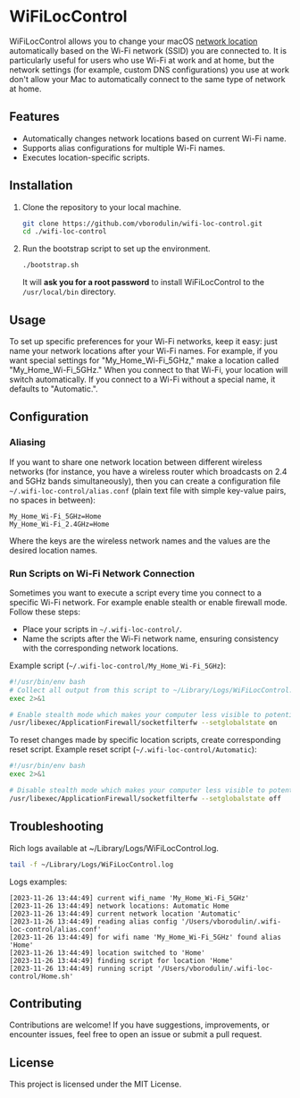 # WiFiLocControl

WiFiLocControl allows you to change your
macOS [network location](https://support.apple.com/en-us/105129) automatically based on the Wi-Fi
network (SSID) you are connected to. It is particularly useful for users who use Wi-Fi at work and
at home, but the network settings (for example, custom DNS configurations) you use at work don't
allow
your Mac to automatically connect to the same type of network
at home.

## Features

- Automatically changes network locations based on current Wi-Fi name.
- Supports alias configurations for multiple Wi-Fi names.
- Executes location-specific scripts.

## Installation

1. Clone the repository to your local machine.
    ```bash
    git clone https://github.com/vborodulin/wifi-loc-control.git
    cd ./wifi-loc-control
    ```

2. Run the bootstrap script to set up the environment.
    ```bash
    ./bootstrap.sh    
    ```
   It will **ask you for a root password** to install WiFiLocControl to the `/usr/local/bin`
   directory.

## Usage
To set up specific preferences for your Wi-Fi networks, keep it easy: just name your network locations after
your Wi-Fi names. For example, if you want special settings for "My_Home_Wi-Fi_5GHz," make a
location called "My_Home_Wi-Fi_5GHz." When you connect to that Wi-Fi, your location will switch
automatically. If you connect to a Wi-Fi without a special name, it defaults to "Automatic.".

## Configuration

### Aliasing

If you want to share one network location between different wireless networks (for instance, you
have a wireless router which broadcasts on 2.4 and 5GHz bands simultaneously), then you can create a
configuration file `~/.wifi-loc-control/alias.conf` (plain text file with simple key-value pairs, no
spaces in between):

```text
My_Home_Wi-Fi_5GHz=Home
My_Home_Wi-Fi_2.4GHz=Home
```

Where the keys are the wireless network names and the values are the desired location names.

### Run Scripts on Wi-Fi Network Connection

Sometimes you want to execute a script every time you connect to a specific Wi-Fi network. For
example enable stealth or enable firewall mode. Follow these
steps:

- Place your scripts in `~/.wifi-loc-control/`.
- Name the scripts after the Wi-Fi network name, ensuring consistency with the corresponding
  network locations.

Example script (`~/.wifi-loc-control/My_Home_Wi-Fi_5GHz`):

```bash
#!/usr/bin/env bash
# Collect all output from this script to ~/Library/Logs/WiFiLocControl.log
exec 2>&1

# Enable stealth mode which makes your computer less visible to potential attackers
/usr/libexec/ApplicationFirewall/socketfilterfw --setglobalstate on
```

To reset changes made by specific location scripts, create corresponding reset script.
Example reset script (`~/.wifi-loc-control/Automatic`):

```bash
#!/usr/bin/env bash
exec 2>&1

# Disable stealth mode which makes your computer less visible to potential attackers
/usr/libexec/ApplicationFirewall/socketfilterfw --setglobalstate off
```

## Troubleshooting

Rich logs available at ~/Library/Logs/WiFiLocControl.log.

```bash
tail -f ~/Library/Logs/WiFiLocControl.log
```

Logs examples:

```text
[2023-11-26 13:44:49] current wifi_name 'My_Home_Wi-Fi_5GHz'
[2023-11-26 13:44:49] network locations: Automatic Home
[2023-11-26 13:44:49] current network location 'Automatic'
[2023-11-26 13:44:49] reading alias config '/Users/vborodulin/.wifi-loc-control/alias.conf'
[2023-11-26 13:44:49] for wifi name 'My_Home_Wi-Fi_5GHz' found alias 'Home'
[2023-11-26 13:44:49] location switched to 'Home'
[2023-11-26 13:44:49] finding script for location 'Home'
[2023-11-26 13:44:49] running script '/Users/vborodulin/.wifi-loc-control/Home.sh'
```

## Contributing

Contributions are welcome! If you have suggestions, improvements, or encounter issues, feel free to
open an issue or submit a pull request.

## License

This project is licensed under the MIT License.